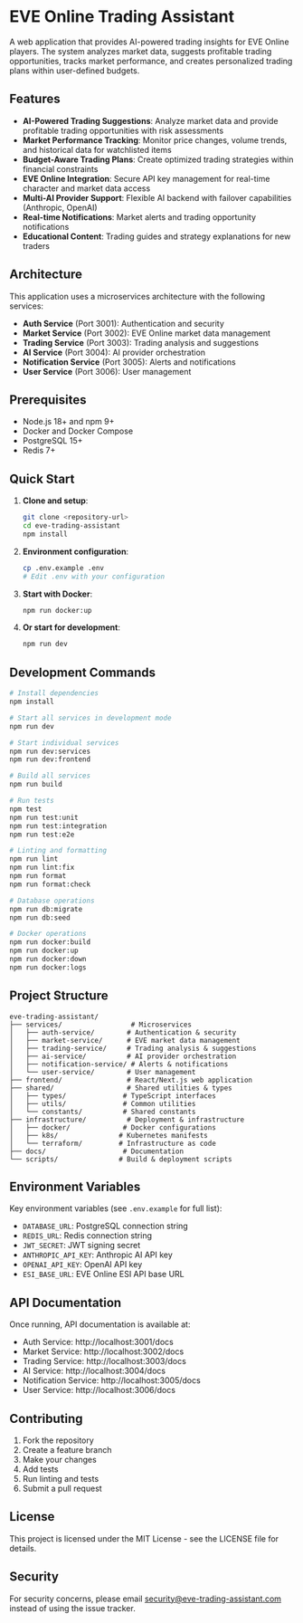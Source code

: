 # EVE Online Trading Assistant

A web application that provides AI-powered trading insights for EVE Online players. The system analyzes market data, suggests profitable trading opportunities, tracks market performance, and creates personalized trading plans within user-defined budgets.

## Features

- **AI-Powered Trading Suggestions**: Analyze market data and provide profitable trading opportunities with risk assessments
- **Market Performance Tracking**: Monitor price changes, volume trends, and historical data for watchlisted items
- **Budget-Aware Trading Plans**: Create optimized trading strategies within financial constraints
- **EVE Online Integration**: Secure API key management for real-time character and market data access
- **Multi-AI Provider Support**: Flexible AI backend with failover capabilities (Anthropic, OpenAI)
- **Real-time Notifications**: Market alerts and trading opportunity notifications
- **Educational Content**: Trading guides and strategy explanations for new traders

## Architecture

This application uses a microservices architecture with the following services:

- **Auth Service** (Port 3001): Authentication and security
- **Market Service** (Port 3002): EVE Online market data management
- **Trading Service** (Port 3003): Trading analysis and suggestions
- **AI Service** (Port 3004): AI provider orchestration
- **Notification Service** (Port 3005): Alerts and notifications
- **User Service** (Port 3006): User management

## Prerequisites

- Node.js 18+ and npm 9+
- Docker and Docker Compose
- PostgreSQL 15+
- Redis 7+

## Quick Start

1. **Clone and setup**:

   ```bash
   git clone <repository-url>
   cd eve-trading-assistant
   npm install
   ```

2. **Environment configuration**:

   ```bash
   cp .env.example .env
   # Edit .env with your configuration
   ```

3. **Start with Docker**:

   ```bash
   npm run docker:up
   ```

4. **Or start for development**:
   ```bash
   npm run dev
   ```

## Development Commands

```bash
# Install dependencies
npm install

# Start all services in development mode
npm run dev

# Start individual services
npm run dev:services
npm run dev:frontend

# Build all services
npm run build

# Run tests
npm test
npm run test:unit
npm run test:integration
npm run test:e2e

# Linting and formatting
npm run lint
npm run lint:fix
npm run format
npm run format:check

# Database operations
npm run db:migrate
npm run db:seed

# Docker operations
npm run docker:build
npm run docker:up
npm run docker:down
npm run docker:logs
```

## Project Structure

```
eve-trading-assistant/
├── services/                 # Microservices
│   ├── auth-service/        # Authentication & security
│   ├── market-service/      # EVE market data management
│   ├── trading-service/     # Trading analysis & suggestions
│   ├── ai-service/          # AI provider orchestration
│   ├── notification-service/ # Alerts & notifications
│   └── user-service/        # User management
├── frontend/                # React/Next.js web application
├── shared/                  # Shared utilities & types
│   ├── types/              # TypeScript interfaces
│   ├── utils/              # Common utilities
│   └── constants/          # Shared constants
├── infrastructure/          # Deployment & infrastructure
│   ├── docker/             # Docker configurations
│   ├── k8s/               # Kubernetes manifests
│   └── terraform/         # Infrastructure as code
├── docs/                   # Documentation
└── scripts/               # Build & deployment scripts
```

## Environment Variables

Key environment variables (see `.env.example` for full list):

- `DATABASE_URL`: PostgreSQL connection string
- `REDIS_URL`: Redis connection string
- `JWT_SECRET`: JWT signing secret
- `ANTHROPIC_API_KEY`: Anthropic AI API key
- `OPENAI_API_KEY`: OpenAI API key
- `ESI_BASE_URL`: EVE Online ESI API base URL

## API Documentation

Once running, API documentation is available at:

- Auth Service: http://localhost:3001/docs
- Market Service: http://localhost:3002/docs
- Trading Service: http://localhost:3003/docs
- AI Service: http://localhost:3004/docs
- Notification Service: http://localhost:3005/docs
- User Service: http://localhost:3006/docs

## Contributing

1. Fork the repository
2. Create a feature branch
3. Make your changes
4. Add tests
5. Run linting and tests
6. Submit a pull request

## License

This project is licensed under the MIT License - see the LICENSE file for details.

## Security

For security concerns, please email security@eve-trading-assistant.com instead of using the issue tracker.

